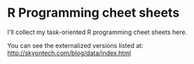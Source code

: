 # R Programming cheet sheets

I'll collect my task-oriented R programming cheet sheets here.

You can see the externalized versions listed at: http://skyontech.com/blog/data/index.html
